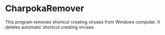 # CharpokaRemover

This program removes shortcut creating viruses from Windows computer. It deletes automatic shortcut creating viruses.

